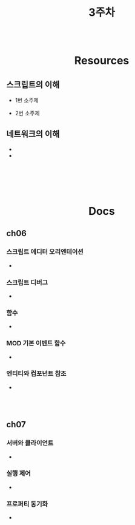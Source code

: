 <div class = title align = center>

# 3주차

<br></br>

</div>

<div align = center>
 
# Resources
</div>
 
## 스크립트의 이해
- 1번 소주제
<ol>

</ol>

- 2번 소주제


## 네트워크의 이해
- 
- 

<br></br>
<br></br>

<div align = center>
 
# Docs
 
 </div>

## ch06

### 스크립트 에디터 오리엔테이션
-
### 스크립트 디버그
-
### 함수
-
### MOD 기본 이벤트 함수
-
### 엔티티와 컴포넌트 참조
-

<br></br>

## ch07

### 서버와 클라이언트
-
### 실행 제어
-
### 프로퍼티 동기화
-
